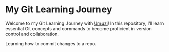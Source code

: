 # My Git Learning Journey

Welcome to my Git Learning Journey with [Umuzi](http://www.umuzi.org/)!
In this repository, I'll learn essential Git concepts and commands
to become proficient in version control and collaboration.

Learning how to commit changes to a repo.
